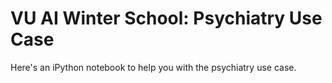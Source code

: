 # VU AI Winter School: Psychiatry Use Case

Here's an iPython notebook to help you with the psychiatry use case.
